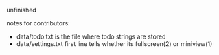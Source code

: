 unfinished

notes for contributors:
- data/todo.txt is the file where todo strings are stored
- data/settings.txt first line tells whether its fullscreen(2) or miniview(1)